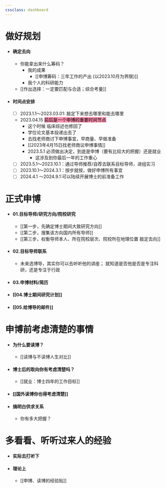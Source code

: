 ```yaml
---
cssclass: dashboard
---
```

# 做好规划


- #### 确定去向
	- 你能拿出来什么筹码？
		- 我的成果
			- [[申博筹码：三年工作的产出 {以2023.10月为界限}]]
		- 我个人的科研能力
	- [[作出选择：一定要匹配与合适；综合考量]]
- #### 时间点安排
	- [ ] 2023.1.1～2023.03.01: 敲定下来想去哪里和能去哪里
	- 2023.04.15  <mark style="background: #FF5582A6;">前后是一个申博的重要时间节点</mark>
		- 这个时候 临床综述也修回了
		- 学位论文基本投递出去了
		- 去找老师商讨下申博事宜，早商量、早做准备
		- [[2023年4月15日找老师商议申博事情]]
		- 2023.5.1 必须做出决定，到底是申博（要有比较大的把握）还是就业
			- 这涉及到你最后一年的工作重心
	- [ ] 2023.5.1～2023.10.1：通过导师推荐/自荐去联系目标导师，进组实习
	- [ ] 2023.10.1～2024.3.1：按步就按，做好申博所有事宜
	- [ ] 2024.4.1 ～2024.9.1:可以陆续开展博士的前准备工作
# 正式申博
- #### 01.目标导师/研究方向/院校研究
	- [[第一步，先确定博士期间大致研究方向]]
	- [[第二步，搜集该方向国内所有导师]]
	- [[第三步，权衡导师本人、所在院校层次、院校所在地理位置 敲定去向]]
- #### 02.目标导师联系
	- 未来选博导，其实你可以去听听他的讲座； 就知道是否他是否是专注科研，还是专注于行政
- #### 03.申博材料/简历
- #### [[04.博士期间研究计划]]
- #### [[05.给博导的邮件]]

# 申博前考虑清楚的事情
- #### 为什么要读博？
	- [[读博与不读博人生对比]]
- #### 博士后的取向你有考虑清楚吗？
	- [[就业：博士四年的工作目标]]
- #### [[国外读博你也得考虑清楚]]
- #### 搞明白供求关系
	- 你有多大把握？

# 多看看、听听过来人的经验
- #### 实际去打听下
- #### 理论上
	- [[申博、读博的经验贴]]
